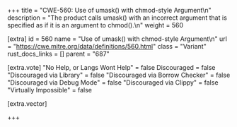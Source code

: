 +++
title = "CWE-560: Use of umask() with chmod-style Argument\n"
description = "The product calls umask() with an incorrect argument that is specified as if it is an argument to chmod().\n"
weight = 560

[extra]
id = 560
name = "Use of umask() with chmod-style Argument\n"
url = "https://cwe.mitre.org/data/definitions/560.html"
class = "Variant"
rust_docs_links = []
parent = "687"

[extra.vote]
"No Help, or Langs Wont Help" = false
Discouraged = false
"Discouraged via Library" = false
"Discouraged via Borrow Checker" = false
"Discouraged via Debug Mode" = false
"Discouraged via Clippy" = false
"Virtually Impossible" = false

[extra.vector]

+++